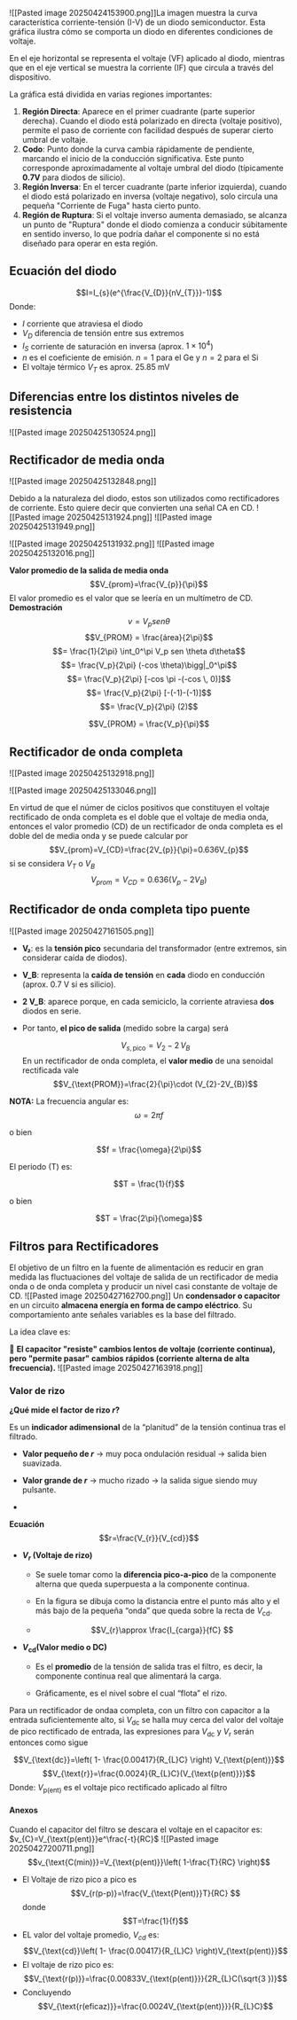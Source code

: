 ![[Pasted image 20250424153900.png]]La imagen muestra la curva característica corriente-tensión (I-V) de un diodo semiconductor. Esta gráfica ilustra cómo se comporta un diodo en diferentes condiciones de voltaje.

En el eje horizontal se representa el voltaje (VF) aplicado al diodo, mientras que en el eje vertical se muestra la corriente (IF) que circula a través del dispositivo.

La gráfica está dividida en varias regiones importantes:

1. **Región Directa**: Aparece en el primer cuadrante (parte superior derecha). Cuando el diodo está polarizado en directa (voltaje positivo), permite el paso de corriente con facilidad después de superar cierto umbral de voltaje.
2. **Codo**: Punto donde la curva cambia rápidamente de pendiente, marcando el inicio de la conducción significativa. Este punto corresponde aproximadamente al voltaje umbral del diodo (típicamente **0.7V** para diodos de silicio).
3. **Región Inversa**: En el tercer cuadrante (parte inferior izquierda), cuando el diodo está polarizado en inversa (voltaje negativo), solo circula una pequeña "Corriente de Fuga" hasta cierto punto.
4. **Región de Ruptura**: Si el voltaje inverso aumenta demasiado, se alcanza un punto de "Ruptura" donde el diodo comienza a conducir súbitamente en sentido inverso, lo que podría dañar el componente si no está diseñado para operar en esta región.

## Ecuación del diodo
$$I=I_{s}(e^{\frac{V_{D}}{nV_{T}}}-1)$$
Donde:
- $I$ corriente que atraviesa el diodo
- $V_{D}$ diferencia de tensión entre sus extremos
- $I_{S}$ corriente de saturación en inversa (aprox. $1×10^{4}$)
- $n$ es el coeficiente de emisión. $n=1$ para el Ge y $n=2$ para el Si
- El voltaje térmico $V_{T}$ es aprox. $25.85 \text{ mV}$

## Diferencias entre los distintos niveles de resistencia
![[Pasted image 20250425130524.png]]
## Rectificador de media onda
![[Pasted image 20250425132848.png]]

Debido a la naturaleza del diodo, estos son utilizados como rectificadores de corriente. Esto quiere decir que convierten una señal CA en CD.
![[Pasted image 20250425131924.png]]
![[Pasted image 20250425131949.png]]

![[Pasted image 20250425131932.png]]
![[Pasted image 20250425132016.png]]

**Valor promedio de la salida de media onda**
$$V_{prom}=\frac{V_{p}}{\pi}$$
El valor promedio es el valor que se leería en un multímetro de CD.
**Demostración**
$$v = V_p sen \theta$$
$$V_{PROM} = \frac{área}{2\pi}$$
$$= \frac{1}{2\pi} \int_0^\pi V_p sen \theta d\theta$$
$$= \frac{V_p}{2\pi} (-cos \theta)\bigg|_0^\pi$$
$$= \frac{V_p}{2\pi} [-cos \pi -(-cos \, 0)]$$
$$= \frac{V_p}{2\pi} [-(-1)-(-1)]$$
$$= \frac{V_p}{2\pi} (2)$$

$$V_{PROM} = \frac{V_p}{\pi}$$
## Rectificador de onda completa
![[Pasted image 20250425132918.png]]

![[Pasted image 20250425133046.png]]

En virtud de que el númer de ciclos positivos que constituyen el voltaje rectificado de onda completa es el doble que el voltaje de media onda, entonces el valor promedio (CD) de un rectificador de onda completa es el doble del de media onda y se puede calcular por
$$V_{prom}=V_{CD}=\frac{2V_{p}}{\pi}=0.636V_{p}$$
si se considera $V_{T}$ o $V_{B}$
$$V_{prom}=V_{CD}=0.636(V_{p}-2V_{B})$$
## Rectificador de onda completa tipo puente
![[Pasted image 20250427161505.png]]

- **V₂**: es la **tensión pico** secundaria del transformador (entre extremos, sin considerar caída de diodos).
    
- **V_B**: representa la **caída de tensión** en **cada** diodo en conducción (aprox. 0.7 V si es silicio).
    
- **2 V_B**: aparece porque, en cada semiciclo, la corriente atraviesa **dos** diodos en serie.
    
- Por tanto, **el pico de salida** (medido sobre la carga) será
    
    $$V_{s,\text{pico}} = V_2 - 2\,V_B$$
En un rectificador de onda completa, el **valor medio** de una senoidal rectificada vale
$$V_{\text{PROM}}=\frac{2}{\pi}\cdot (V_{2}-2V_{B})$$

**NOTA:**
La frecuencia angular es:
$$\omega = 2\pi f$$

o bien

$$f = \frac{\omega}{2\pi}$$

El periodo (T) es:

$$T = \frac{1}{f}$$

o bien

$$T = \frac{2\pi}{\omega}$$
## Filtros para Rectificadores

El objetivo de un filtro en la fuente de alimentación es reducir en gran medida las fluctuaciones del voltaje de salida de un rectificador de media onda o de onda completa y producir un nivel casi constante de voltaje de CD.
![[Pasted image 20250427162700.png]]
Un **condensador o capacitor** en un circuito **almacena energía en forma de campo eléctrico**. Su comportamiento ante señales variables es la base del filtrado.

La idea clave es:

🔵 **El capacitor "resiste" cambios lentos de voltaje (corriente continua), pero "permite pasar" cambios rápidos (corriente alterna de alta frecuencia).**
![[Pasted image 20250427163918.png]]
### Valor de rizo
 **¿Qué mide el factor de rizo $r$?**

Es un **indicador adimensional** de la “planitud” de la tensión continua tras el filtrado.

- **Valor pequeño de $r$** → muy poca ondulación residual → salida bien suavizada.
    
- **Valor grande de $r$** → mucho rizado → la salida sigue siendo muy pulsante.
-
**Ecuación**
$$r=\frac{V_{r}}{V_{cd}}$$
- **$V_{r}$​ (Voltaje de rizo)**
    - Se suele tomar como la **diferencia pico-a-pico** de la componente alterna que queda superpuesta a la componente continua.
        
    - En la figura se dibuja como la distancia entre el punto más alto y el más bajo de la pequeña “onda” que queda sobre la recta de $V_{\mathrm{cd}}$.
    - $$V_{r}\approx \frac{I_{carga}}{fC} $$
- **$V_{\mathrm{cd}}$​ (Valor medio o DC)**
    - Es el **promedio** de la tensión de salida tras el filtro, es decir, la componente continua real que alimentará la carga.
        
    - Gráficamente, es el nivel sobre el cual “flota” el rizo.

Para un rectificador de ondaa completa, con un filtro con capacitor a la entrada suficientemente alto, si $V_{\text{dc}}$ se halla muy cerca del valor del voltaje de pico rectificado de entrada, las expresiones para $V_{\text{dc}}$ y $V_{\text{r}}$ serán entonces como sigue

$$V_{\text{dc}}=\left( 1- \frac{0.00417}{R_{L}C} \right) V_{\text{p(ent)}}$$
$$V_{\text{r}}=\frac{0.0024}{R_{L}C}(V_{\text{p(ent)}})$$
Donde: $V_{\text{p(ent)}}$ es el voltaje pico rectificado aplicado al filtro

#### Anexos
Cuando el capacitor del filtro se descara el voltaje en el capacitor es:
$v_{C}=V_{\text{p(ent)}}e^\frac{-t}{RC}$
![[Pasted image 20250427200711.png]]
$$v_{\text{C(min)}}=V_{\text{p(ent)}}\left( 1-\frac{T}{RC} \right)$$
- El Voltaje de rizo pico a pico es
  $$V_{r(p-p)}=\frac{V_{\text{P(ent)}}T}{RC} $$
donde $$T=\frac{1}{f}$$
- EL valor del voltaje promedio, $V_{cd}$ es:
  $$V_{\text{cd}}\left( 1- \frac{0.00417}{R_{L}C} \right)V_{\text{p(ent)}}$$
- El voltaje de rizo pico es:$$V_{\text{r(p)}}=\frac{0.00833V_{\text{p(ent)}}}{2R_{L}C(\sqrt{3 })}$$
- Concluyendo
$$V_{\text{r(eficaz)}}=\frac{0.0024V_{\text{p(ent)}}}{R_{L}C}$$